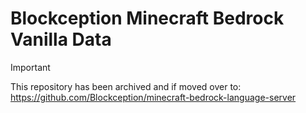 # Blockception Minecraft Bedrock Vanilla Data

> [!IMPORTANT]
> This repository has been archived and if moved over to: https://github.com/Blockception/minecraft-bedrock-language-server
